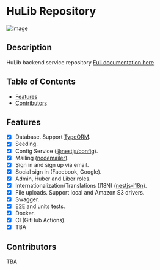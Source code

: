 # HuLib Repository

![image](https://res.cloudinary.com/doyfmg4kx/image/upload/v1748573381/Hulib_gnt6jm.png)

## Description <!-- omit in toc -->

HuLib backend service repository
[Full documentation here](/docs/readme.md)

## Table of Contents <!-- omit in toc -->

- [Features](#features)
- [Contributors](#contributors)

## Features

- [x] Database. Support [TypeORM](https://www.npmjs.com/package/typeorm).
- [x] Seeding.
- [x] Config Service ([@nestjs/config](https://www.npmjs.com/package/@nestjs/config)).
- [x] Mailing ([nodemailer](https://www.npmjs.com/package/nodemailer)).
- [x] Sign in and sign up via email.
- [x] Social sign in (Facebook, Google).
- [x] Admin, Huber and Liber roles.
- [x] Internationalization/Translations (I18N) ([nestjs-i18n](https://www.npmjs.com/package/nestjs-i18n)).
- [x] File uploads. Support local and Amazon S3 drivers.
- [x] Swagger.
- [x] E2E and units tests.
- [x] Docker.
- [x] CI (GitHub Actions).
- [x] TBA

## Contributors
TBA
